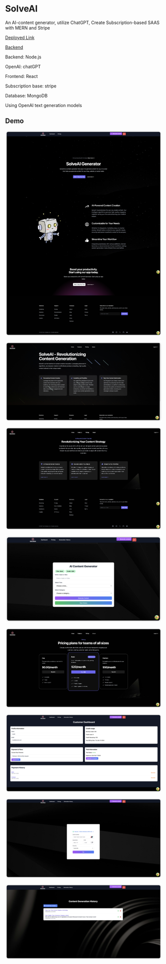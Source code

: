 # SolveAI

An AI-content generator, utilize ChatGPT, Create Subscription-based SAAS with MERN and Stripe

[Deployed Link](https://solveai.netlify.app/)

[Backend](https://solveai.onrender.com)

Backend: Node.js

OpenAI: chatGPT

Frontend: React

Subscription base: stripe

Database: MongoDB

Using OpenAI text generation models

## Demo

![homepage](/demo/home-page.png)

![aboutpage](/demo/about-page.png)

![featurepage](/demo/feature-page.png)

![generationpage](/demo/generation-page.png)

![pricingpage](/demo/pricing-page.png)

![dashboard](/demo/dashboard-page.png)

![checkout](/demo/checkout-page.png)

![history](/demo/generation-history-page.png)
